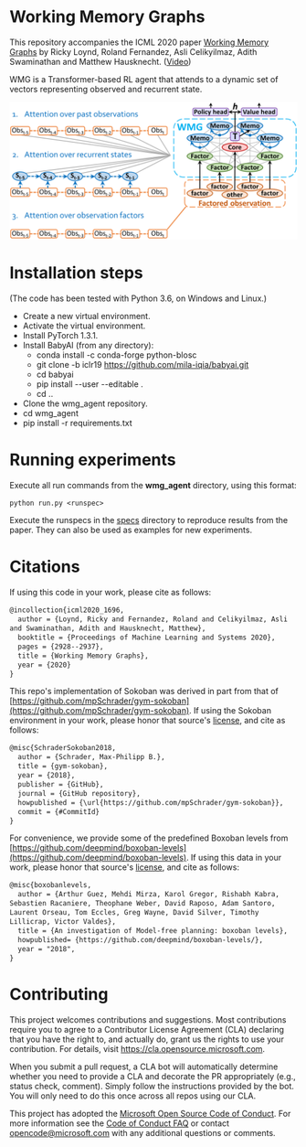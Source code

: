 
# Working Memory Graphs
This repository accompanies 
the ICML 2020 paper [Working Memory Graphs](https://proceedings.icml.cc/static/paper_files/icml/2020/1696-Paper.pdf)
by Ricky Loynd, Roland Fernandez, Asli Celikyilmaz, Adith Swaminathan and Matthew Hausknecht.
([Video](https://icml.cc/virtual/2020/paper/6038))

WMG is a Transformer-based RL agent that attends to
a dynamic set of vectors representing observed and recurrent state.

![](images/overview.png)

# Installation steps
(The code has been tested with Python 3.6, on Windows and Linux.)
* Create a new virtual environment.
* Activate the virtual environment.
* Install PyTorch 1.3.1.
* Install BabyAI (from any directory):
	* conda install -c conda-forge python-blosc
	* git clone -b iclr19 https://github.com/mila-iqia/babyai.git
	* cd babyai
	* pip install --user --editable .
	* cd ..
* Clone the wmg_agent repository.
* cd wmg_agent
* pip install -r requirements.txt


# Running experiments

Execute all run commands from the **wmg_agent** directory, using this format:

    python run.py <runspec>

Execute the runspecs in the [specs](specs) directory to reproduce results from the paper.
They can also be used as examples for new experiments.

# Citations

If using this code in your work, please cite as follows:

    @incollection{icml2020_1696,
      author = {Loynd, Ricky and Fernandez, Roland and Celikyilmaz, Asli and Swaminathan, Adith and Hausknecht, Matthew},
      booktitle = {Proceedings of Machine Learning and Systems 2020},
      pages = {2928--2937},
      title = {Working Memory Graphs},
      year = {2020}
    }

This repo's implementation of Sokoban was derived in part from that of 
[https://github.com/mpSchrader/gym-sokoban](https://github.com/mpSchrader/gym-sokoban).
If using the Sokoban environment in your work, please honor that source's 
[license](environments/gym-sokoban-LICENSE), and cite as follows:

    @misc{SchraderSokoban2018,
      author = {Schrader, Max-Philipp B.},
      title = {gym-sokoban},
      year = {2018},
      publisher = {GitHub},
      journal = {GitHub repository},
      howpublished = {\url{https://github.com/mpSchrader/gym-sokoban}},
      commit = {#CommitId}
    }

For convenience, we provide some of the predefined Boxoban levels from [https://github.com/deepmind/boxoban-levels](https://github.com/deepmind/boxoban-levels).
If using this data in your work, please honor that source's 
[license](data/boxoban-levels-master/LICENSE), and cite as follows:

    @misc{boxobanlevels,
      author = {Arthur Guez, Mehdi Mirza, Karol Gregor, Rishabh Kabra, Sebastien Racaniere, Theophane Weber, David Raposo, Adam Santoro, Laurent Orseau, Tom Eccles, Greg Wayne, David Silver, Timothy Lillicrap, Victor Valdes},
      title = {An investigation of Model-free planning: boxoban levels},
      howpublished= {https://github.com/deepmind/boxoban-levels/},
      year = "2018",
    }

# Contributing

This project welcomes contributions and suggestions.  Most contributions require you to agree to a
Contributor License Agreement (CLA) declaring that you have the right to, and actually do, grant us
the rights to use your contribution. For details, visit https://cla.opensource.microsoft.com.

When you submit a pull request, a CLA bot will automatically determine whether you need to provide
a CLA and decorate the PR appropriately (e.g., status check, comment). Simply follow the instructions
provided by the bot. You will only need to do this once across all repos using our CLA.

This project has adopted the [Microsoft Open Source Code of Conduct](https://opensource.microsoft.com/codeofconduct/).
For more information see the [Code of Conduct FAQ](https://opensource.microsoft.com/codeofconduct/faq/) or
contact [opencode@microsoft.com](mailto:opencode@microsoft.com) with any additional questions or comments.
